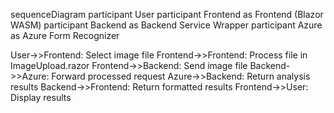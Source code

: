 sequenceDiagram
participant User
participant Frontend as Frontend (Blazor WASM)
participant Backend as Backend Service Wrapper
participant Azure as Azure Form Recognizer

User->>Frontend: Select image file
Frontend->>Frontend: Process file in ImageUpload.razor
Frontend->>Backend: Send image file
Backend->>Azure: Forward processed request
Azure->>Backend: Return analysis results
Backend->>Frontend: Return formatted results
Frontend->>User: Display results